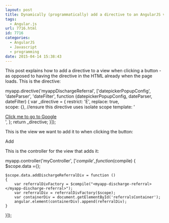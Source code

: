 ```yaml
---
layout: post
title: Dynamically (programmatically) add a directive to an AngularJS view on click
tags:
  - Angular.js
url: 7716.html
id: 7716
categories:
  - AngularJS
  - Javascript
  - programming
date: 2015-04-14 15:38:43
---
```


This post explains how to add a directive to a view when clicking a button - as opposed to having the directive in the HTML already when the page loads. This is the directive:

myapp.directive('myappDischargeReferral', \['datepickerPopupConfig', 'dateParser', 'dateFilter', function (datepickerPopupConfig, dateParser, dateFilter)
{
    var _directive =
    {
        restrict: 'E',
        replace: true,    
        scope: {}, //ensure this directive uses isolate scope
        template: '<div><a href="http://google.com"> Click me to go to Google</a></div>',
    };
    return _directive;
}\]);

This is the view we want to add it to when clicking the button:

<div  data-ng-controller="myController">
	<div id="referralsContainer"></div>
	<a class="btn btn-default" data-ng-click="data.addDischargeReferralDiv();">		
		Add
	</a>          
</div>

This is the controller for the view that adds it:

myapp.controller('myController', \['$compile', function ($compile)
{    
    $scope.data ={};
    
    $scope.data.addDischargeReferralDiv = function ()
    {        
        var referralDivFactory = $compile("<myapp-discharge-referral></myapp-discharge-referral>");
        var referralDiv = referralDivFactory($scope);
        var containerDiv = document.getElementById('referralsContainer');
        angular.element(containerDiv).append(referralDiv);
    }
    
}\]);